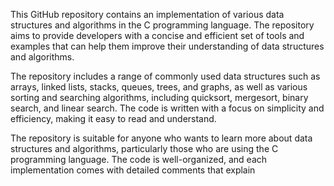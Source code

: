 This GitHub repository contains an implementation of various data structures and algorithms in the C programming language. The repository aims to provide developers with a concise and efficient set of tools and examples that can help them improve their understanding of data structures and algorithms.

The repository includes a range of commonly used data structures such as arrays, linked lists, stacks, queues, trees, and graphs, as well as various sorting and searching algorithms, including quicksort, mergesort, binary search, and linear search. The code is written with a focus on simplicity and efficiency, making it easy to read and understand.

The repository is suitable for anyone who wants to learn more about data structures and algorithms, particularly those who are using the C programming language. The code is well-organized, and each implementation comes with detailed comments that explain
